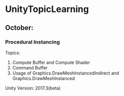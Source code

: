 # UnityTopicLearning
## October:
### Procedural Instancing
Topics:
1. Compute Buffer and Compute Shader
2. Command Buffer
3. Usage of Graphics.DrawMeshInstancedIndirect and Graphics.DrawMeshInstanced

Unity Version: 2017.3(beta)
